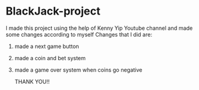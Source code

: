 # BlackJack-project
I made this project using the help of Kenny Yip Youtube channel and made some changes according to myself 
Changes that I did are:
1. made a next game button
2. made a coin and bet system
3. made a game over system when coins go negative

   THANK YOU!!
